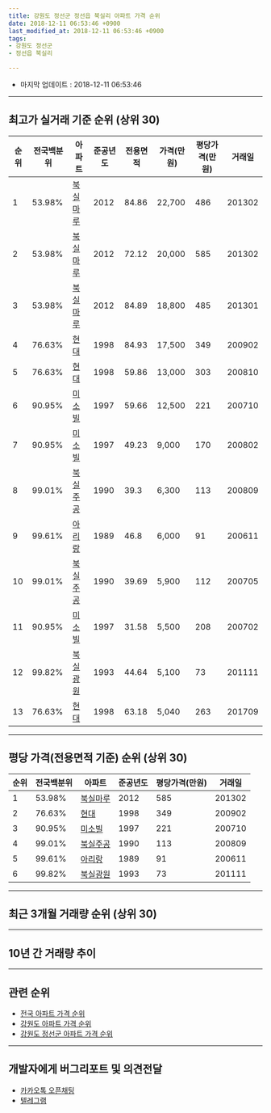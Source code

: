 ```yaml
---
title: 강원도 정선군 정선읍 북실리 아파트 가격 순위
date: 2018-12-11 06:53:46 +0900
last_modified_at: 2018-12-11 06:53:46 +0900
tags:
- 강원도 정선군
- 정선읍 북실리

---
```


* 마지막 업데이트 : 2018-12-11 06:53:46

---

## 최고가 실거래 기준 순위 (상위 30)


|순위|전국백분위|아파트|준공년도|전용면적|가격(만원)|평당가격(만원)|거래일|
|---|---|---|---|---|---|---|---|
|1|53.98%|[북실마루](https://search.naver.com/search.naver?query=%EA%B0%95%EC%9B%90%EB%8F%84+%EC%A0%95%EC%84%A0%EA%B5%B0+%EC%A0%95%EC%84%A0%EC%9D%8D+%EB%B6%81%EC%8B%A4%EB%A6%AC+%EB%B6%81%EC%8B%A4%EB%A7%88%EB%A3%A8)|2012|84.86|22,700|486|201302|
|2|53.98%|[북실마루](https://search.naver.com/search.naver?query=%EA%B0%95%EC%9B%90%EB%8F%84+%EC%A0%95%EC%84%A0%EA%B5%B0+%EC%A0%95%EC%84%A0%EC%9D%8D+%EB%B6%81%EC%8B%A4%EB%A6%AC+%EB%B6%81%EC%8B%A4%EB%A7%88%EB%A3%A8)|2012|72.12|20,000|585|201302|
|3|53.98%|[북실마루](https://search.naver.com/search.naver?query=%EA%B0%95%EC%9B%90%EB%8F%84+%EC%A0%95%EC%84%A0%EA%B5%B0+%EC%A0%95%EC%84%A0%EC%9D%8D+%EB%B6%81%EC%8B%A4%EB%A6%AC+%EB%B6%81%EC%8B%A4%EB%A7%88%EB%A3%A8)|2012|84.89|18,800|485|201301|
|4|76.63%|[현대](https://search.naver.com/search.naver?query=%EA%B0%95%EC%9B%90%EB%8F%84+%EC%A0%95%EC%84%A0%EA%B5%B0+%EC%A0%95%EC%84%A0%EC%9D%8D+%EB%B6%81%EC%8B%A4%EB%A6%AC+%ED%98%84%EB%8C%80)|1998|84.93|17,500|349|200902|
|5|76.63%|[현대](https://search.naver.com/search.naver?query=%EA%B0%95%EC%9B%90%EB%8F%84+%EC%A0%95%EC%84%A0%EA%B5%B0+%EC%A0%95%EC%84%A0%EC%9D%8D+%EB%B6%81%EC%8B%A4%EB%A6%AC+%ED%98%84%EB%8C%80)|1998|59.86|13,000|303|200810|
|6|90.95%|[미소빌](https://search.naver.com/search.naver?query=%EA%B0%95%EC%9B%90%EB%8F%84+%EC%A0%95%EC%84%A0%EA%B5%B0+%EC%A0%95%EC%84%A0%EC%9D%8D+%EB%B6%81%EC%8B%A4%EB%A6%AC+%EB%AF%B8%EC%86%8C%EB%B9%8C)|1997|59.66|12,500|221|200710|
|7|90.95%|[미소빌](https://search.naver.com/search.naver?query=%EA%B0%95%EC%9B%90%EB%8F%84+%EC%A0%95%EC%84%A0%EA%B5%B0+%EC%A0%95%EC%84%A0%EC%9D%8D+%EB%B6%81%EC%8B%A4%EB%A6%AC+%EB%AF%B8%EC%86%8C%EB%B9%8C)|1997|49.23|9,000|170|200802|
|8|99.01%|[북실주공](https://search.naver.com/search.naver?query=%EA%B0%95%EC%9B%90%EB%8F%84+%EC%A0%95%EC%84%A0%EA%B5%B0+%EC%A0%95%EC%84%A0%EC%9D%8D+%EB%B6%81%EC%8B%A4%EB%A6%AC+%EB%B6%81%EC%8B%A4%EC%A3%BC%EA%B3%B5)|1990|39.3|6,300|113|200809|
|9|99.61%|[아리랑](https://search.naver.com/search.naver?query=%EA%B0%95%EC%9B%90%EB%8F%84+%EC%A0%95%EC%84%A0%EA%B5%B0+%EC%A0%95%EC%84%A0%EC%9D%8D+%EB%B6%81%EC%8B%A4%EB%A6%AC+%EC%95%84%EB%A6%AC%EB%9E%91)|1989|46.8|6,000|91|200611|
|10|99.01%|[북실주공](https://search.naver.com/search.naver?query=%EA%B0%95%EC%9B%90%EB%8F%84+%EC%A0%95%EC%84%A0%EA%B5%B0+%EC%A0%95%EC%84%A0%EC%9D%8D+%EB%B6%81%EC%8B%A4%EB%A6%AC+%EB%B6%81%EC%8B%A4%EC%A3%BC%EA%B3%B5)|1990|39.69|5,900|112|200705|
|11|90.95%|[미소빌](https://search.naver.com/search.naver?query=%EA%B0%95%EC%9B%90%EB%8F%84+%EC%A0%95%EC%84%A0%EA%B5%B0+%EC%A0%95%EC%84%A0%EC%9D%8D+%EB%B6%81%EC%8B%A4%EB%A6%AC+%EB%AF%B8%EC%86%8C%EB%B9%8C)|1997|31.58|5,500|208|200702|
|12|99.82%|[북실광원](https://search.naver.com/search.naver?query=%EA%B0%95%EC%9B%90%EB%8F%84+%EC%A0%95%EC%84%A0%EA%B5%B0+%EC%A0%95%EC%84%A0%EC%9D%8D+%EB%B6%81%EC%8B%A4%EB%A6%AC+%EB%B6%81%EC%8B%A4%EA%B4%91%EC%9B%90)|1993|44.64|5,100|73|201111|
|13|76.63%|[현대](https://search.naver.com/search.naver?query=%EA%B0%95%EC%9B%90%EB%8F%84+%EC%A0%95%EC%84%A0%EA%B5%B0+%EC%A0%95%EC%84%A0%EC%9D%8D+%EB%B6%81%EC%8B%A4%EB%A6%AC+%ED%98%84%EB%8C%80)|1998|63.18|5,040|263|201709|


---

## 평당 가격(전용면적 기준) 순위 (상위 30)


|순위|전국백분위|아파트|준공년도|평당가격(만원)|거래일|
|---|---|---|---|---|---|
|1|53.98%|[북실마루](https://search.naver.com/search.naver?query=%EA%B0%95%EC%9B%90%EB%8F%84+%EC%A0%95%EC%84%A0%EA%B5%B0+%EC%A0%95%EC%84%A0%EC%9D%8D+%EB%B6%81%EC%8B%A4%EB%A6%AC+%EB%B6%81%EC%8B%A4%EB%A7%88%EB%A3%A8)|2012|585|201302|
|2|76.63%|[현대](https://search.naver.com/search.naver?query=%EA%B0%95%EC%9B%90%EB%8F%84+%EC%A0%95%EC%84%A0%EA%B5%B0+%EC%A0%95%EC%84%A0%EC%9D%8D+%EB%B6%81%EC%8B%A4%EB%A6%AC+%ED%98%84%EB%8C%80)|1998|349|200902|
|3|90.95%|[미소빌](https://search.naver.com/search.naver?query=%EA%B0%95%EC%9B%90%EB%8F%84+%EC%A0%95%EC%84%A0%EA%B5%B0+%EC%A0%95%EC%84%A0%EC%9D%8D+%EB%B6%81%EC%8B%A4%EB%A6%AC+%EB%AF%B8%EC%86%8C%EB%B9%8C)|1997|221|200710|
|4|99.01%|[북실주공](https://search.naver.com/search.naver?query=%EA%B0%95%EC%9B%90%EB%8F%84+%EC%A0%95%EC%84%A0%EA%B5%B0+%EC%A0%95%EC%84%A0%EC%9D%8D+%EB%B6%81%EC%8B%A4%EB%A6%AC+%EB%B6%81%EC%8B%A4%EC%A3%BC%EA%B3%B5)|1990|113|200809|
|5|99.61%|[아리랑](https://search.naver.com/search.naver?query=%EA%B0%95%EC%9B%90%EB%8F%84+%EC%A0%95%EC%84%A0%EA%B5%B0+%EC%A0%95%EC%84%A0%EC%9D%8D+%EB%B6%81%EC%8B%A4%EB%A6%AC+%EC%95%84%EB%A6%AC%EB%9E%91)|1989|91|200611|
|6|99.82%|[북실광원](https://search.naver.com/search.naver?query=%EA%B0%95%EC%9B%90%EB%8F%84+%EC%A0%95%EC%84%A0%EA%B5%B0+%EC%A0%95%EC%84%A0%EC%9D%8D+%EB%B6%81%EC%8B%A4%EB%A6%AC+%EB%B6%81%EC%8B%A4%EA%B4%91%EC%9B%90)|1993|73|201111|


---

## 최근 3개월 거래량 순위 (상위 30)


<div style="width:100%;">
    <canvas id="deal_count_ranking" height="250"></canvas>
</div>


<script>
new Chart(document.getElementById("deal_count_ranking"), {
    type: 'horizontalBar',
    data: {
        labels: ['아리랑', '북실주공', '현대', '미소빌', '북실광원'],
        datasets: [{
            label: '실거래 수',
            data: [3, 3, 2, 1, 1],
            borderColor: "rgba(255, 0, 128, 1)",
            backgroundColor: "rgba(255, 0, 128, 0.5)",
            fill: false,
        }]
    },
    options: {
        responsive: true,
        title: {
            display: true,
            text: '최근 3개월 거래량 순위'
        },
        tooltips: {
            mode: 'index',
            intersect: false,
            callbacks: {
                title: function(tooltipItems, data) {
                    return "실거래 수:";
                },
                label: function(tooltipItem, data) {
                    return data.labels[tooltipItem.index] + ": " + tooltipItem.xLabel;
                }
            }
        },
        hover: {
            mode: 'nearest',
            intersect: true
        },
        scales: {
            xAxes: [{
                display: true,
                scaleLabel: {
                    display: true,
                    labelString: '실거래 수'
                },
                ticks: {
                    suggestedMin: 0,
                }
            }],
            yAxes: [{
                display: true,
                ticks: {
                    autoSkip: false,
                    callback: function(value, index, values) {
                        if (value.length > 15)
                            return value.substr(0, 13) + "...";
                        else
                            return value;
                    }
                },
                scaleLabel: {
                    display: false,
                }
            }]
        }
    }
});

</script>


---

## 10년 간 거래량 추이


<div style="width:100%;">
    <canvas id="deal_progress" height="250"></canvas>
</div>

<script>
new Chart(document.getElementById("deal_progress"), {
    type: 'line',
    data: {
        labels: ['200812','200901','200902','200903','200904','200905','200906','200907','200908','200909','200910','200911','200912','201001','201002','201003','201004','201005','201006','201007','201008','201009','201010','201011','201012','201101','201102','201103','201104','201105','201106','201107','201108','201109','201110','201111','201112','201201','201202','201203','201204','201205','201206','201207','201208','201209','201210','201211','201212','201301','201302','201303','201304','201305','201306','201307','201308','201309','201310','201311','201312','201401','201402','201403','201404','201405','201406','201407','201408','201409','201410','201411','201412','201501','201502','201503','201504','201505','201506','201507','201508','201509','201510','201511','201512','201601','201602','201603','201604','201605','201606','201607','201608','201609','201610','201611','201612','201701','201702','201703','201704','201705','201706','201707','201708','201709','201710','201711','201712','201801','201802','201803','201804','201805','201806','201807','201808','201809','201810','201811','201812'],
        datasets: [{
            label: '실거래 수',
            pointRadius: 1,
            data: [2, 2, 5, 5, 3, 6, 12, 6, 7, 5, 4, 7, 5, 6, 2, 4, 6, 4, 4, 3, 4, 7, 2, 4, 4, 4, 5, 4, 6, 5, 7, 3, 4, 4, 5, 6, 4, 4, 3, 3, 8, 3, 4, 4, 3, 2, 5, 18, 47, 10, 21, 7, 7, 5, 5, 3, 5, 6, 6, 5, 4, 11, 13, 6, 7, 5, 4, 9, 23, 13, 7, 9, 9, 18, 3, 9, 9, 6, 7, 4, 4, 3, 20, 8, 5, 7, 5, 7, 2, 5, 1, 3, 3, 1, 6, 7, 3, 2, 2, 9, 6, 5, 4, 4, 1, 6, 5, 6, 3, 0, 6, 5, 8, 4, 5, 4, 3, 4, 8, 2, 0],
            borderColor: "rgba(255, 201, 14, 1)",
            backgroundColor: "rgba(255, 201, 14, 0.5)",
            fill: true,
        }]
    },
    options: {
        responsive: true,
        title: {
            display: true,
            text: '10년간 거래량 추이'
        },
        tooltips: {
            mode: 'index',
            intersect: false,
        },
        hover: {
            mode: 'nearest',
            intersect: true
        },
        scales: {
            xAxes: [{
                display: true,
                scaleLabel: {
                    display: true,
                    labelString: '년/월'
                }
            }],
            yAxes: [{
                display: true,
                ticks: {
                    suggestedMin: 0,
                },
                scaleLabel: {
                    display: true,
                    labelString: '실거래 수'
                }
            }]
        }
    }
});

</script>


---

## 관련 순위

- [전국 아파트 가격 순위](https://inasie.github.io/apt-ranking/전국)
- [강원도 아파트 가격 순위](https://inasie.github.io/apt-ranking/강원도)
- [강원도 정선군 아파트 가격 순위](https://inasie.github.io/apt-ranking/강원도-정선군)


---

## 개발자에게 버그리포트 및 의견전달

- [카카오톡 오픈채팅](https://open.kakao.com/o/gLJUAP4)
- [텔레그램](https://t.me/inasie)

